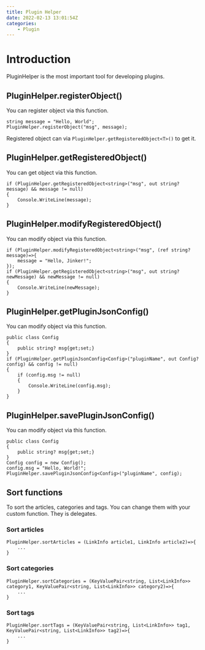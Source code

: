 ```yaml
---
title: Plugin Helper
date: 2022-02-13 13:01:54Z
categories:
    - Plugin
---
```

# Introduction
PluginHelper is the most important tool for developing plugins.

## PluginHelper.registerObject()
You can register object via this function.
```
string message = "Hello, World";
PluginHelper.registerObject("msg", message);
```
Registered object can via `PluginHelper.getRegisteredObject<T>()` to get it.

## PluginHelper.getRegisteredObject<T>()
You can get object via this function.
```
if (PluginHelper.getRegisteredObject<string>("msg", out string? message) && message != null)
{
    Console.WriteLine(message);
}
```

## PluginHelper.modifyRegisteredObject<T>()
You can modify object via this function.
```
if (PluginHelper.modifyRegisteredObject<string>("msg", (ref string? message)=>{
    message = "Hello, Jinker!";
});
if (PluginHelper.getRegisteredObject<string>("msg", out string? newMessage) && newMessage != null)
{
    Console.WriteLine(newMessage);
}
```

## PluginHelper.getPluginJsonConfig<T>()
You can modify object via this function.
```
public class Config
{
    public string? msg{get;set;}
}
if (PluginHelper.getPluginJsonConfig<Config>("pluginName", out Config? config) && config != null)
{
    if (config.msg != null)
    {
        Console.WriteLine(config.msg);
    }
}
```

## PluginHelper.savePluginJsonConfig<T>()
You can modify object via this function.
```
public class Config
{
    public string? msg{get;set;}
}
Config config = new Config();
config.msg = "Hello, World!";
PluginHelper.savePluginJsonConfig<Config>("pluginName", config);
```

## Sort functions
To sort the articles, categories and tags. You can change them with your custom function. They is delegates.

### Sort articles
```
PluginHelper.sortArticles = (LinkInfo article1, LinkInfo article2)=>{
    ...
}
```

### Sort categories
```
PluginHelper.sortCategories = (KeyValuePair<string, List<LinkInfo>> category1, KeyValuePair<string, List<LinkInfo>> category2)=>{
    ...
}
```

### Sort tags
```
PluginHelper.sortTags = (KeyValuePair<string, List<LinkInfo>> tag1, KeyValuePair<string, List<LinkInfo>> tag2)=>{
    ...
}
```